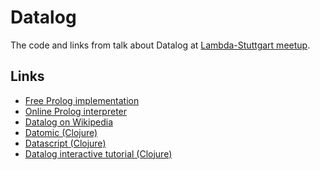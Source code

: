 # Datalog

The code and links from talk about Datalog at [Lambda-Stuttgart
meetup][0].

## Links

- [Free Prolog implementation][1]
- [Online Prolog interpreter][2]
- [Datalog on Wikipedia][3]
- [Datomic (Clojure)][4]
- [Datascript (Clojure)][5]
- [Datalog interactive tutorial (Clojure)][6]

[0]: https://www.meetup.com/lambda-stuttgart/
[1]: http://www.swi-prolog.org
[2]: https://swish.swi-prolog.org
[3]: https://en.wikipedia.org/wiki/Datalog
[4]: https://docs.datomic.com/on-prem/rationale.html
[5]: https://github.com/tonsky/datascript
[6]: http://www.learndatalogtoday.org
